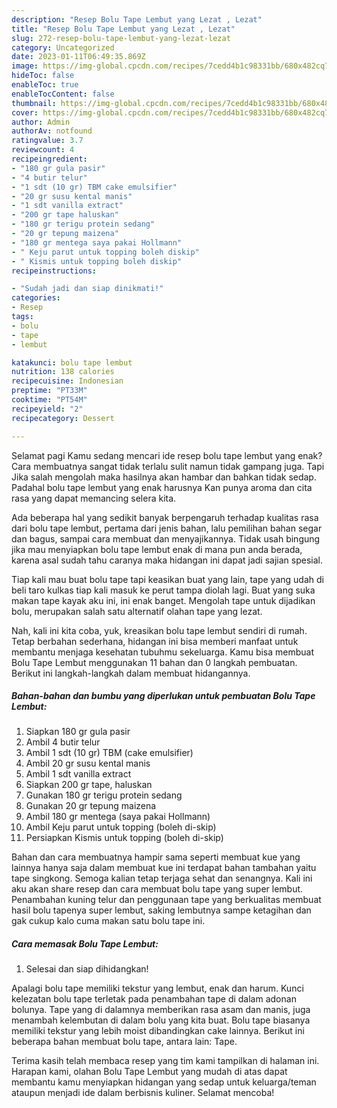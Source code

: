 ```yaml
---
description: "Resep Bolu Tape Lembut yang Lezat , Lezat"
title: "Resep Bolu Tape Lembut yang Lezat , Lezat"
slug: 272-resep-bolu-tape-lembut-yang-lezat-lezat
category: Uncategorized
date: 2023-01-11T06:49:35.869Z
image: https://img-global.cpcdn.com/recipes/7cedd4b1c98331bb/680x482cq70/bolu-tape-lembut-foto-resep-utama.jpg
hideToc: false
enableToc: true
enableTocContent: false
thumbnail: https://img-global.cpcdn.com/recipes/7cedd4b1c98331bb/680x482cq70/bolu-tape-lembut-foto-resep-utama.jpg
cover: https://img-global.cpcdn.com/recipes/7cedd4b1c98331bb/680x482cq70/bolu-tape-lembut-foto-resep-utama.jpg
author: Admin
authorAv: notfound
ratingvalue: 3.7
reviewcount: 4
recipeingredient:
- "180 gr gula pasir"
- "4 butir telur"
- "1 sdt (10 gr) TBM cake emulsifier"
- "20 gr susu kental manis"
- "1 sdt vanilla extract"
- "200 gr tape haluskan"
- "180 gr terigu protein sedang"
- "20 gr tepung maizena"
- "180 gr mentega saya pakai Hollmann"
- " Keju parut untuk topping boleh diskip"
- " Kismis untuk topping boleh diskip"
recipeinstructions:

- "Sudah jadi dan siap dinikmati!"
categories:
- Resep
tags:
- bolu
- tape
- lembut

katakunci: bolu tape lembut 
nutrition: 138 calories
recipecuisine: Indonesian
preptime: "PT33M"
cooktime: "PT54M"
recipeyield: "2"
recipecategory: Dessert

---
```



Selamat pagi Kamu sedang mencari ide resep bolu tape lembut yang enak? Cara membuatnya sangat tidak terlalu sulit namun tidak gampang juga. Tapi Jika salah mengolah maka hasilnya akan hambar dan bahkan tidak sedap. Padahal bolu tape lembut yang enak harusnya Kan punya aroma dan cita rasa yang dapat memancing selera kita.


Ada beberapa hal yang sedikit banyak berpengaruh terhadap kualitas rasa dari bolu tape lembut, pertama dari jenis bahan, lalu pemilihan bahan segar dan bagus, sampai cara membuat dan menyajikannya. Tidak usah bingung jika mau menyiapkan bolu tape lembut enak di mana pun anda berada, karena asal sudah tahu caranya maka hidangan ini dapat jadi sajian spesial.

Tiap kali mau buat bolu tape tapi keasikan buat yang lain, tape yang udah di beli taro kulkas tiap kali masuk ke perut tampa diolah lagi. Buat yang suka makan tape kayak aku ini, ini enak banget. Mengolah tape untuk dijadikan bolu, merupakan salah satu alternatif olahan tape yang lezat.


Nah, kali ini kita coba, yuk, kreasikan bolu tape lembut sendiri di rumah. Tetap berbahan sederhana, hidangan ini bisa memberi manfaat untuk membantu menjaga kesehatan tubuhmu sekeluarga. Kamu bisa membuat Bolu Tape Lembut menggunakan 11 bahan dan 0 langkah pembuatan. Berikut ini langkah-langkah dalam membuat hidangannya.

<!--inarticleads1-->

##### Bahan-bahan dan bumbu yang diperlukan untuk pembuatan Bolu Tape Lembut:

1. Siapkan 180 gr gula pasir
1. Ambil 4 butir telur
1. Ambil 1 sdt (10 gr) TBM (cake emulsifier)
1. Ambil 20 gr susu kental manis
1. Ambil 1 sdt vanilla extract
1. Siapkan 200 gr tape, haluskan
1. Gunakan 180 gr terigu protein sedang
1. Gunakan 20 gr tepung maizena
1. Ambil 180 gr mentega (saya pakai Hollmann)
1. Ambil  Keju parut untuk topping (boleh di-skip)
1. Persiapkan  Kismis untuk topping (boleh di-skip)


Bahan dan cara membuatnya hampir sama seperti membuat kue yang lainnya hanya saja dalam membuat kue ini terdapat bahan tambahan yaitu tape singkong. Semoga kalian tetap terjaga sehat dan senangnya. Kali ini aku akan share resep dan cara membuat bolu tape yang super lembut. Penambahan kuning telur dan penggunaan tape yang berkualitas membuat hasil bolu tapenya super lembut, saking lembutnya sampe ketagihan dan gak cukup kalo cuma makan satu bolu tape ini. 

<!--inarticleads2-->

##### Cara memasak Bolu Tape Lembut:


1. Selesai dan siap dihidangkan!

Apalagi bolu tape memiliki tekstur yang lembut, enak dan harum. Kunci kelezatan bolu tape terletak pada penambahan tape di dalam adonan bolunya. Tape yang di dalamnya memberikan rasa asam dan manis, juga menambah kelembutan di dalam bolu yang kita buat. Bolu tape biasanya memiliki tekstur yang lebih moist dibandingkan cake lainnya. Berikut ini beberapa bahan membuat bolu tape, antara lain: Tape. 

Terima kasih telah membaca resep yang tim kami tampilkan di halaman ini. Harapan kami, olahan Bolu Tape Lembut yang mudah di atas dapat membantu kamu menyiapkan hidangan yang sedap untuk keluarga/teman ataupun menjadi ide dalam berbisnis kuliner. Selamat mencoba!
